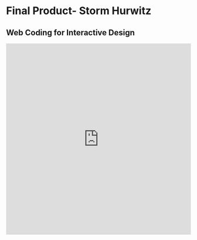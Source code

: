 <H1> Final Product- Storm Hurwitz </H1>
<h2> Web Coding for Interactive Design </h2>
<iframe width="100%" height="520" frameborder="0" src="https://stormhur.cartodb.com/viz/8dbdc09c-88ab-11e5-a117-0e787de82d45/embed_map" allowfullscreen webkitallowfullscreen mozallowfullscreen oallowfullscreen msallowfullscreen></iframe>